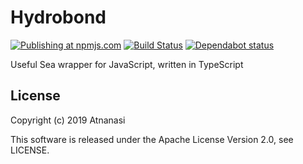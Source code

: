 # Hydrobond

[![Publishing at npmjs.com](https://img.shields.io/npm/v/hydrobond.svg)](https://www.npmjs.com/package/hydrobond)
[![Build Status](https://atnanasi.visualstudio.com/hydrobond/_apis/build/status/atnanasi.hydrobond?branchName=master)](https://atnanasi.visualstudio.com/hydrobond/_build/latest?definitionId=1&branchName=master)
[![Dependabot status](https://api.dependabot.com/badges/status?host=github&repo=atnanasi/hydrobond)](https://dependabot.com/)

Useful Sea wrapper for JavaScript, written in TypeScript

## License

Copyright (c) 2019 Atnanasi

This software is released under the Apache License Version 2.0, see LICENSE.
